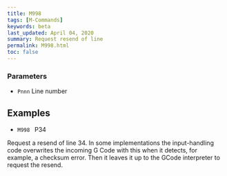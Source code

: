 ```yaml
---
title: M998
tags: [M-Commands] 
keywords: beta 
last_updated: April 04, 2020 
summary: Request resend of line 
permalink: M998.html
toc: false 
---
```



### Parameters

* `Pnnn` Line number

## Examples

* ` M998  ` P34

Request a resend of line 34. In some implementations the input-handling code overwrites the incoming G Code with this when it detects, for example, a checksum error. Then it leaves it up to the GCode interpreter to request the resend.

